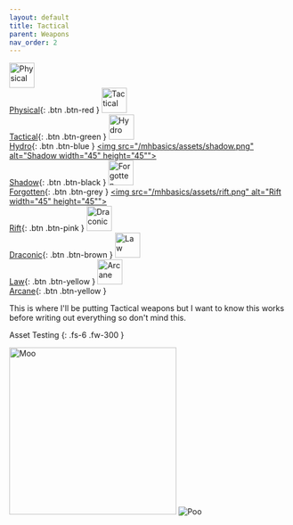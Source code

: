 ```yaml
---
layout: default
title: Tactical
parent: Weapons
nav_order: 2
---
```

[<img src="/mhbasics/assets/physical.png" alt="Physical" width="45" height="45"> <br> Physical](https://mhcommunity.github.io/mhbasics/docs/Appendix/weapons_per_powertype/Physical){: .btn .btn-red } [<img src="/mhbasics/assets/tactical.png" alt="Tactical" width="45" height="45"> <br> Tactical](https://mhcommunity.github.io/mhbasics/docs/Appendix/weapons_per_powertype/Tactical){: .btn .btn-green } [<img src="/mhbasics/assets/hydro.png" alt="Hydro" width="45" height="45"> <br> Hydro](https://mhcommunity.github.io/mhbasics/docs/Appendix/weapons_per_powertype/Hydro){: .btn .btn-blue } [<img src="/mhbasics/assets/shadow.png" alt="Shadow width="45" height="45""> <br> Shadow](https://mhcommunity.github.io/mhbasics/docs/Appendix/weapons_per_powertype/Shadow){: .btn .btn-black } [<img src="/mhbasics/assets/forgotten.png" alt="Forgotten" width="45" height="45"> <br> Forgotten](https://mhcommunity.github.io/mhbasics/docs/Appendix/weapons_per_powertype/Forgotten){: .btn .btn-grey } [<img src="/mhbasics/assets/rift.png" alt="Rift width="45" height="45""> <br> Rift](https://mhcommunity.github.io/mhbasics/docs/Appendix/weapons_per_powertype/Rift){: .btn .btn-pink } [<img src="/mhbasics/assets/draconic.png" alt="Draconic" width="45" height="45"> <br> Draconic](https://mhcommunity.github.io/mhbasics/docs/Appendix/weapons_per_powertype/Draconic){: .btn .btn-brown } [<img src="/mhbasics/assets/law.png" alt="Law" width="45" height="45"> <br> Law](https://mhcommunity.github.io/mhbasics/docs/Appendix/weapons_per_powertype/Law){: .btn .btn-yellow }  [<img src="/mhbasics/assets/arcane.png" alt="Arcane" width="45" height="45"> <br> Arcane](https://mhcommunity.github.io/mhbasics/docs/Appendix/weapons_per_powertype/Arcane){: .btn .btn-yellow }

This is where I'll be putting Tactical weapons but I want to know this works before writing out everything so don't mind this.

Asset Testing
{: .fs-6 .fw-300 }

<img src="/mhbasics/assets/Kuh.png" alt="Moo" width="300" height="300">
<img src="/mhbasics/assets/tactical.png" alt="Poo">


